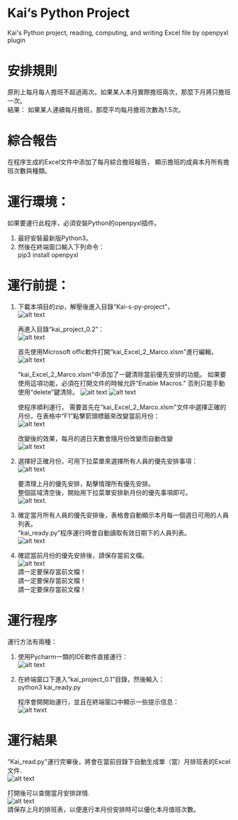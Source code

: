 # Kai‘s Python Project
 Kai's Python project, reading, computing, and writing Excel file by openpyxl plugin
 
# 安排規則
  原則上每月每人擔班不超過兩次。如果某人本月實際擔班兩次，那麼下月將只擔班一次。  
  結果： 如果某人連續每月擔班，那麼平均每月擔班次數為1.5次。  

# 綜合報告
  在程序生成的Excel文件中添加了每月綜合擔班報告， 顯示擔班的成員本月所有擔班次數與種類。


# 運行環境：
如果要運行此程序，必須安裝Python的openpyxl插件。
1. 最好安裝最新版Python3。
2. 然後在終端窗口輸入下列命令：  
   pip3 install openpyxl  

# 運行前提： 
1. 下載本項目的zip，解壓後進入目錄“Kai-s-py-project”，  
   ![alt text](https://github.com/HuGuo-UNC-Chapel-Hill/Kai-s-py-project/blob/main/Screenshots/Screen%20Shot%202022-07-18%20at%2011.17.42%20AM.png?raw=true)   
   
   再進入目錄“kai_project_0.2”：  
   ![alt text](https://github.com/HuGuo-UNC-Chapel-Hill/Kai-s-py-project/blob/main/Screenshots/Screen%20Shot%202022-07-18%20at%2011.18.03%20AM.png?raw=true)    
   
   首先使用Microsoft offic軟件打開“kai_Excel_2_Marco.xlsm"進行編輯，  
   ![alt text](https://github.com/HuGuo-UNC-Chapel-Hill/Kai-s-py-project/blob/main/Screenshots/Screen%20Shot%202022-07-18%20at%202.56.59%20PM.png?raw=true)     
   
   “kai_Excel_2_Marco.xlsm"中添加了一鍵清除當前優先安排的功能。 如果要使用這項功能，必須在打開文件的時候允許“Enable Macros." 否則只能手動使用“delete”鍵清除。
   ![alt text](https://github.com/HuGuo-UNC-Chapel-Hill/Kai-s-py-project/blob/main/Screenshots/Screen%20Shot%202022-07-18%20at%2011.17.06%20AM.png?raw=true)
   ![alt text](https://github.com/HuGuo-UNC-Chapel-Hill/Kai-s-py-project/blob/main/Screenshots/Screen%20Shot%202022-07-17%20at%205.30.32%20PM.png?raw=true)   
   
   使程序順利運行， 需要首先在“kai_Excel_2_Marco.xlsm"文件中選擇正確的月份，在表格中“F1”點擊箭頭標籤來改變當前月份：     
![alt text](https://github.com/HuGuo-UNC-Chapel-Hill/Kai-s-py-project/blob/main/Screenshots/Screen%20Shot%202022-07-18%20at%203.07.50%20PM.png?raw=true)   

   改變後的效果，每月的週日天數會隨月份改變而自動改變  
   ![alt text](https://github.com/HuGuo-UNC-Chapel-Hill/Kai-s-py-project/blob/main/Screenshots/Screen%20Shot%202022-07-14%20at%209.56.48%20AM.png?raw=true)

2. 選擇好正確月份，可用下拉菜單來選擇所有人員的優先安排事項：  
![alt text](https://github.com/HuGuo-UNC-Chapel-Hill/Kai-s-py-project/blob/main/Screenshots/Screen%20Shot%202022-07-14%20at%209.59.56%20AM.png?raw=true)  

   要清理上月的優先安排，點擊情理所有優先安排。  
   整個區域清空後，開始用下拉菜單安排新月份的優先事項即可。  
![alt text](https://github.com/HuGuo-UNC-Chapel-Hill/Kai-s-py-project/blob/main/Screenshots/Screen%20Shot%202022-07-14%20at%2010.01.18%20AM.png?raw=true).    


3. 確定當月所有人員的優先安排後，表格會自動顯示本月每一個週日可用的人員列表。  
   “kai_ready.py”程序運行時會自動讀取有效日期下的人員列表。  
![alt text](https://github.com/HuGuo-UNC-Chapel-Hill/Kai-s-py-project/blob/main/Screenshots/Screen%20Shot%202022-07-14%20at%2010.00.36%20AM.png?raw=true)

4. 確認當前月份的優先安排後，請保存當前文檔。  
![alt text](https://github.com/HuGuo-UNC-Chapel-Hill/Kai-s-py-project/blob/main/Screenshots/Screen%20Shot%202022-07-14%20at%2010.24.21%20AM.png?raw=true)    
請一定要保存當前文檔！  
請一定要保存當前文檔！  
請一定要保存當前文檔！  

#  運行程序 
   運行方法有兩種：  
1. 使用Pycharm一類的IDE軟件直接運行：  
   ![alt text](https://github.com/HuGuo-UNC-Chapel-Hill/Kai-s-py-project/blob/main/Screenshots/Screen%20Shot%202022-07-15%20at%209.49.00%20AM.png?raw=true)
2. 在終端窗口下進入“kai_project_0.1”目錄，然後輸入：  
   python3 kai_ready.py
  
   程序會開開始運行，並且在終端窗口中顯示一些提示信息：  
   ![alt twxt](https://github.com/HuGuo-UNC-Chapel-Hill/Kai-s-py-project/blob/main/Screenshots/Screen%20Shot%202022-07-14%20at%2012.09.42%20PM.png?raw=true)   
  
#  運行結果  
   “Kai_read.py"運行完畢後，將會在當前目錄下自動生成單（當）月排班表的Excel文件.  
   ![alt text](https://github.com/HuGuo-UNC-Chapel-Hill/Kai-s-py-project/blob/main/Screenshots/Screen%20Shot%202022-07-14%20at%2011.08.26%20AM.png?raw=true)   
  
   打開後可以查閱當月安排詳情.  
   ![alt text](https://user-images.githubusercontent.com/86079744/179245280-948da2af-7ef3-45f3-9b11-5503923baa7f.png)   
   請保存上月的排班表，以便進行本月份安排時可以優化本月值班次數。  
